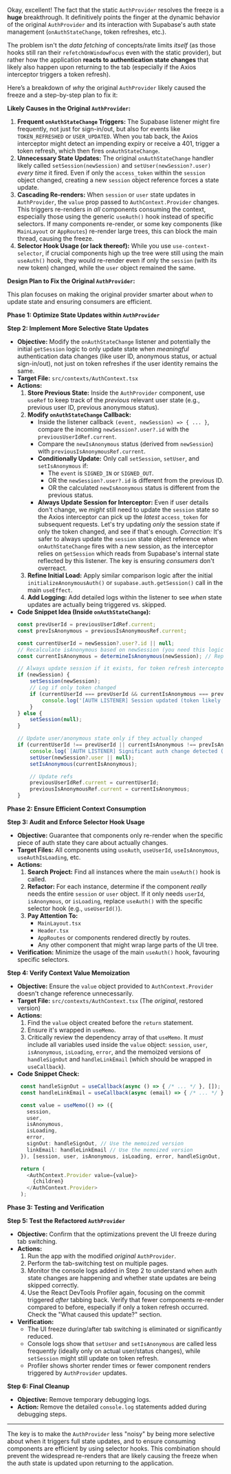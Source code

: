 Okay, excellent! The fact that the static `AuthProvider` resolves the freeze is a **huge** breakthrough. It definitively points the finger at the dynamic behavior of the original `AuthProvider` and its interaction with Supabase's auth state management (`onAuthStateChange`, token refreshes, etc.).

The problem isn't the *data fetching* of concepts/rate limits *itself* (as those hooks still ran their `refetchOnWindowFocus` even with the static provider), but rather how the application **reacts to authentication state changes** that likely also happen upon returning to the tab (especially if the Axios interceptor triggers a token refresh).

Here’s a breakdown of *why* the original `AuthProvider` likely caused the freeze and a step-by-step plan to fix it:

**Likely Causes in the Original `AuthProvider`:**

1.  **Frequent `onAuthStateChange` Triggers:** The Supabase listener might fire frequently, not just for sign-in/out, but also for events like `TOKEN_REFRESHED` or `USER_UPDATED`. When you tab back, the Axios interceptor might detect an impending expiry or receive a 401, trigger a token refresh, which then fires `onAuthStateChange`.
2.  **Unnecessary State Updates:** The original `onAuthStateChange` handler likely called `setSession(newSession)` and `setUser(newSession?.user)` *every time* it fired. Even if only the `access_token` within the `session` object changed, creating a new `session` object reference forces a state update.
3.  **Cascading Re-renders:** When `session` or `user` state updates in `AuthProvider`, the `value` prop passed to `AuthContext.Provider` changes. This triggers re-renders in *all* components consuming the context, especially those using the generic `useAuth()` hook instead of specific selectors. If many components re-render, or some key components (like `MainLayout` or `AppRoutes`) re-render large trees, this can block the main thread, causing the freeze.
4.  **Selector Hook Usage (or lack thereof):** While you use `use-context-selector`, if crucial components high up the tree were still using the main `useAuth()` hook, they would re-render even if only the `session` (with its new token) changed, while the `user` object remained the same.

**Design Plan to Fix the Original `AuthProvider`:**

This plan focuses on making the original provider smarter about *when* to update state and ensuring consumers are efficient.

**Phase 1: Optimize State Updates within `AuthProvider`**


**Step 2: Implement More Selective State Updates**

*   **Objective:** Modify the `onAuthStateChange` listener and potentially the initial `getSession` logic to only update state when *meaningful* authentication data changes (like user ID, anonymous status, or actual sign-in/out), not just on token refreshes if the user identity remains the same.
*   **Target File:** `src/contexts/AuthContext.tsx`
*   **Actions:**
    1.  **Store Previous State:** Inside the `AuthProvider` component, use `useRef` to keep track of the *previous* relevant user state (e.g., previous user ID, previous anonymous status).
    2.  **Modify `onAuthStateChange` Callback:**
        *   Inside the listener callback `(event, newSession) => { ... }`, compare the incoming `newSession?.user?.id` with the `previousUserIdRef.current`.
        *   Compare the `newIsAnonymous` status (derived from `newSession`) with `previousIsAnonymousRef.current`.
        *   **Conditionally Update:** Only call `setSession`, `setUser`, and `setIsAnonymous` if:
            *   The `event` is `SIGNED_IN` or `SIGNED_OUT`.
            *   OR the `newSession?.user?.id` is different from the previous ID.
            *   OR the calculated `newIsAnonymous` status is different from the previous status.
        *   **Always Update Session for Interceptor:** Even if user details don't change, we *might* still need to update the `session` state so the Axios interceptor can pick up the *latest* `access_token` for subsequent requests. Let's try updating *only* the session state if only the token changed, and see if that's enough. *Correction:* It's safer to always update the `session` state object reference when `onAuthStateChange` fires with a new session, as the interceptor relies on `getSession` which reads from Supabase's internal state reflected by this listener. The key is ensuring *consumers* don't overreact.
    3.  **Refine Initial Load:** Apply similar comparison logic after the initial `initializeAnonymousAuth()` or `supabase.auth.getSession()` call in the main `useEffect`.
    4.  **Add Logging:** Add detailed logs within the listener to see *when* state updates are actually being triggered vs. skipped.
*   **Code Snippet Idea (Inside `onAuthStateChange`):**
    ```typescript
    const prevUserId = previousUserIdRef.current;
    const prevIsAnonymous = previousIsAnonymousRef.current;

    const currentUserId = newSession?.user?.id || null;
    // Recalculate isAnonymous based on newSession (you need this logic)
    const currentIsAnonymous = determineIsAnonymous(newSession); // Replace with your logic

    // Always update session if it exists, for token refresh interceptor
    if (newSession) {
        setSession(newSession);
        // Log if only token changed
        if (currentUserId === prevUserId && currentIsAnonymous === prevIsAnonymous) {
            console.log('[AUTH LISTENER] Session updated (token likely refreshed), user identity unchanged.');
        }
    } else {
        setSession(null);
    }

    // Update user/anonymous state only if they actually changed
    if (currentUserId !== prevUserId || currentIsAnonymous !== prevIsAnonymous || event === 'SIGNED_IN' || event === 'SIGNED_OUT') {
        console.log(`[AUTH LISTENER] Significant auth change detected (Event: ${event}, User Change: ${currentUserId !== prevUserId}, Anon Change: ${currentIsAnonymous !== prevIsAnonymous}). Updating user state.`);
        setUser(newSession?.user || null);
        setIsAnonymous(currentIsAnonymous);

        // Update refs
        previousUserIdRef.current = currentUserId;
        previousIsAnonymousRef.current = currentIsAnonymous;
    }
    ```

**Phase 2: Ensure Efficient Context Consumption**

**Step 3: Audit and Enforce Selector Hook Usage**

*   **Objective:** Guarantee that components only re-render when the specific piece of auth state they care about actually changes.
*   **Target Files:** All components using `useAuth`, `useUserId`, `useIsAnonymous`, `useAuthIsLoading`, etc.
*   **Actions:**
    1.  **Search Project:** Find all instances where the main `useAuth()` hook is called.
    2.  **Refactor:** For each instance, determine if the component *really* needs the entire `session` or `user` object. If it only needs `userId`, `isAnonymous`, or `isLoading`, replace `useAuth()` with the specific selector hook (e.g., `useUserId()`).
    3.  **Pay Attention To:**
        *   `MainLayout.tsx`
        *   `Header.tsx`
        *   `AppRoutes` or components rendered directly by routes.
        *   Any other component that might wrap large parts of the UI tree.
*   **Verification:** Minimize the usage of the main `useAuth()` hook, favouring specific selectors.

**Step 4: Verify Context Value Memoization**

*   **Objective:** Ensure the `value` object provided to `AuthContext.Provider` doesn't change reference unnecessarily.
*   **Target File:** `src/contexts/AuthContext.tsx` (The *original*, restored version)
*   **Actions:**
    1.  Find the `value` object created before the `return` statement.
    2.  Ensure it's wrapped in `useMemo`.
    3.  Critically review the dependency array of that `useMemo`. It *must* include all variables used inside the `value` object: `session`, `user`, `isAnonymous`, `isLoading`, `error`, and the memoized versions of `handleSignOut` and `handleLinkEmail` (which should be wrapped in `useCallback`).
*   **Code Snippet Check:**
    ```typescript
     const handleSignOut = useCallback(async () => { /* ... */ }, []);
     const handleLinkEmail = useCallback(async (email) => { /* ... */ }, [user]); // depends on user if it modifies it

     const value = useMemo(() => ({
       session,
       user,
       isAnonymous,
       isLoading,
       error,
       signOut: handleSignOut, // Use the memoized version
       linkEmail: handleLinkEmail // Use the memoized version
     }), [session, user, isAnonymous, isLoading, error, handleSignOut, handleLinkEmail]); // Ensure all deps are listed

     return (
       <AuthContext.Provider value={value}>
         {children}
       </AuthContext.Provider>
     );
    ```

**Phase 3: Testing and Verification**

**Step 5: Test the Refactored `AuthProvider`**

*   **Objective:** Confirm that the optimizations prevent the UI freeze during tab switching.
*   **Actions:**
    1.  Run the app with the modified *original* `AuthProvider`.
    2.  Perform the tab-switching test on multiple pages.
    3.  Monitor the console logs added in Step 2 to understand when auth state changes are happening and whether state updates are being skipped correctly.
    4.  Use the React DevTools Profiler again, focusing on the commit triggered *after* tabbing back. Verify that fewer components re-render compared to before, especially if only a token refresh occurred. Check the "What caused this update?" section.
*   **Verification:**
    *   The UI freeze during/after tab switching is eliminated or significantly reduced.
    *   Console logs show that `setUser` and `setIsAnonymous` are called less frequently (ideally only on actual user/status changes), while `setSession` might still update on token refresh.
    *   Profiler shows shorter render times or fewer component renders triggered by `AuthProvider` updates.

**Step 6: Final Cleanup**

*   **Objective:** Remove temporary debugging logs.
*   **Action:** Remove the detailed `console.log` statements added during debugging steps.

---

The key is to make the `AuthProvider` less "noisy" by being more selective about when it triggers full state updates, and to ensure consuming components are efficient by using selector hooks. This combination should prevent the widespread re-renders that are likely causing the freeze when the auth state is updated upon returning to the application.